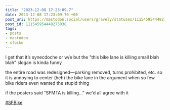 ```yaml
---
title: "2023-12-08 17:23:09.7"
date: 2023-12-08 17:23:09.70 +00
post_uri: https://mastodon.social/users/gravely/statuses/111545954448275038
post_id: 111545954448275038
tags:
- posts
- mastodon
- sfbike
---
```

I get that it’s synecdoche or w/e but the "this bike lane is killing small blah blah" slogan is kinda funny

the entire road was redesigned—parking removed, turns prohibited, etc. so it is annoying to center (heh) the bike lane in the argument when so few bike riders even wanted the stupid thing

if the posters said “SFMTA is killing…” we'd all agree with it

[#SFBike](https://mastodon.social/tags/SFBike)


